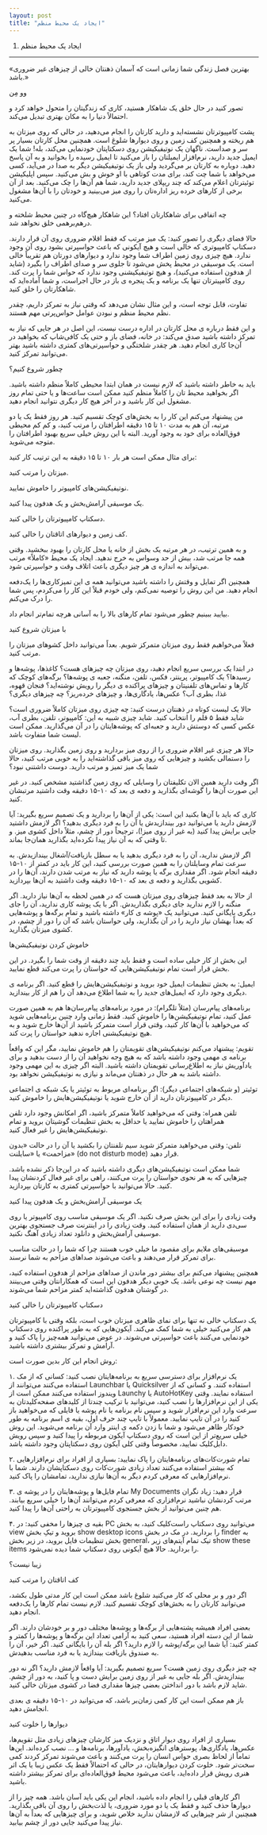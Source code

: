 ```yaml
---
layout: post
title: "ایجاد یک محیط منظم"
---
```

1. ایجاد یک محیط منظم
---------------------

«بهترین فصل زندگی شما زمانی است که آسمان ذهنتان خالی از چیزهای غیر ضروری
باشد.»

وو مِن

تصور کنید در حال خلق یک شاهکار هستید، کاری که زندگیتان را متحول خواهد
کرد و احتمالاً دنیا را به مکان بهتری تبدیل می‌کند.

پشت کامپیوترتان نشسته‌اید و دارید کارتان را انجام می‌دهید، در حالی که
روی میزتان به هم ریخته و همچنین کف زمین و روی دیوارها شلوغ است. همچنین
محل کارتان بسیار پر سر و صداست. ناگهان یک نوتیفیکیشن روی دسکتاپتان
خودنمایی می‌کند، بله! شما یک ایمیل جدید دارید، نرم‌افزار ایمیلتان را باز
می‌کنید تا ایمیل رسیده را بخوانید و به آن پاسخ دهید. دوباره به کارتان بر
می‌گردید ولی باز یک نوتیفیکیشن دیگر به صدا در می‌آید، کسی می‌خواهد با
شما چت کند، برای مدت کوتاهی با او خوش و بش می‌کنید. سپس اپلیکیشن
توئیترتان اعلام می‌کند که چند ریپلای جدید دارید، شما هم آن‌ها را چک
می‌کنید. بعد از آن برخی از کارهای خرده ریز اداره‌تان را روی میز می‌بینید
و خودتان را با آن‌ها مشغول می‌کنید.

چه اتفاقی برای شاهکارتان افتاد؟ این شاهکار هیچ‌گاه در چنین محیط شلخته و
درهم‌برهمی خلق نخواهد شد.

حالا فضای دیگری را تصور کنید: یک میز مرتب که فقط اقلام ضروری روی آن قرار
دارند. دسکتاپ کامپیوتری که خالی است و هیچ آیکونی که باعث حواسپرتی بشود
روی آن وجود ندارد. هیچ چیزی روی زمین اطراف شما وجود ندارد و دیوارهای
دورتان هم تقریباً خالی است. یک موسیقی در محیط پخش می‌شود تا جلوی سر و
صدای اطراف را بگیرد (شاید از هدفون استفاده می‌کنید)، و هیچ توتیفیکیشنی
وجود ندارد که حواس شما را پرت کند. روی کامپیترتان تنها یک برنامه و یک
پنجره ی باز در حال اجراست، و شما آماده‌اید که شاهکارتان را خلق کنید.

تفاوت، قابل توجه است، و این مثال نشان می‌دهد که وقتی نیاز به تمرکز
داریم، چقدر نظم محیط منظم و نبودن عوامل حواس‌پرتی مهم هستند.

و این فقط درباره ی محل کارتان در اداره درست نیست، این اصل در هر جایی که
نیاز به تمرکز داشته باشید صدق می‌کند: در خانه، فضای باز و حتی یک
کافی‌شاپ که بخواهید در آن‌جا کاری انجام دهید. هر چقدر شلختگی و
حواسپرتی‌های کمتری داشته باشید بهتر می‌توانید تمرکز کنید.

چطور شروع کنیم؟

باید به خاطر داشته باشید که لازم نیست در همان ابتدا محیطی کاملاً منظم
داشته باشید. اگر بخواهید محیط تان را کاملاً منظم کنید ممکن است ساعت‌ها و
یا حتی تمام روز مشغول این کار باشید و در آخر هیچ کار دیگری نتوانید انجام
دهید.

من پیشنهاد می‌کنم این کار را به بخش‌های کوچک تقسیم کنید. هر روز فقط یک
یا دو مرتبه، آن هم به مدت ۱۰ تا ۱۵ دقیقه اطرافتان را مرتب کنید، و کم کم
محیطی فوق‌العاده برای خود به وجود آورید. البته با این روش خیلی سریع
بهبود اطرافتان را متوجه می‌شوید.

برای مثال ممکن است هر بار ۱۰ تا ۱۵ دقیقه به این ترتیب کار کنید:

میزتان را مرتب کنید.

نوتیفیکیشن‌های کامپیوتر را خاموش نمایید.

یک موسیقی آرامش‌بخش و یک هدفون پیدا کنید.

دسکتاپ کامپیوترتان را خالی کنید.

کف زمین و دیوارهای اتاقتان را خالی کنید.

و به همین ترتیب، در هر مرتبه یک بخش از خانه یا محل کارتان را بهبود
ببخشید. وقتی همه جا مرتب شد، بیش از حد وسواس به خرج ندهید. ایجاد یک محیط
«کاملاً» مرتب می‌تواند به اندازه ی هر چیز دیگری باعث اتلاف وقت و
حواسپرتی شود.

همچنین اگر تمایل و وقتش را داشته باشید می‌توانید همه ی این تمیزکاری‌ها
را یک‌دفعه انجام دهید. من این روش را توصیه نمی‌کنم، ولی خودم قبلاً این
کار را می‌کردم، پس شما را درک می‌کنم.

بیایید ببینیم چطور می‌شود تمام کارهای بالا را به آسانی هرچه تمام‌تر
انجام داد.

با میزتان شروع کنید

فعلاً می‌خواهیم فقط روی میزتان متمرکز شویم. بعداً می‌توانید داخل کشوهای
میزتان را مرتب کنید.

در ابتدا یک بررسی سریع انجام دهید، روی میزتان چه چیزهای هست؟ کاغذها،
پوشه‌ها و رسیدها؟ یک کامپیوتر، پرینتر، فکس، تلفن، منگنه، جعبه ی پوشه‌ها؟
برگه‌های کوچک که کارها و تماس‌های تلفنیتان و چیزهای پراکنده ی دیگر را
رویش نوشته‌اید؟ فنجان قهوه، غذا، بطری آب؟ عکس‌ها، یادگاری‌ها، و چیزهای
خرده‌ریز؟ چه چیزهای دیگری؟

حالا یک لیست کوتاه در ذهنتان درست کنید: چه چیزی روی میزتان کاملاً ضروری
است؟ شاید فقط ۵ قلم را انتخاب کنید. شاید چیزی شبیه به این: کامپیوتر،
تلفن، بطری آب، عکس کسی که دوستش دارید و جعبه‌ای که پوشه‌هایتان را در آن
می‌گذارید. ممکن است لیست شما متفاوت باشد.

حالا هر چیزی غیر اقلام ضروری را از روی میز بردارید و روی زمین بگذارید.
روی میزتان را دستمالی بکشید و چیزهایی که روی میز باقی گذاشته‌اید را به
خوبی مرتب کنید، حالا شما یک میز تمیز و مرتب دارید. دوست داشتنی نبود؟

اگر وقت دارید همین الان تکلیفتان را وسایلی که روی زمین گذاشتید مشخص
کنید. در غیر این صورت آن‌ها را گوشه‌ای بگذارید و دفعه ی بعد که ۱۰-۱۵
دقیقه وقت داشتید مرتبشان کنید.

کاری که باید با آن‌ها بکنید این است: یکی از آن‌ها را بردارید و یک تصمیم
سریع بگیرید: آیا لازمش دارید یا می‌توانید دور بیندازیدش یا آن را به فرد
دیگری بدهید؟ اگر لازمش داشتید جایی برایش پیدا کنید (به غیر از روی میز!)،
ترجیحاً دور از چشم، مثلاً داخل کشوی میز. و تا وقتی که به آن نیاز پیدا
نکرده‌اید بگذارید همان‌جا بماند.

اگر لازمش ندارید، آن را به فرد دیگری بدهید یا به سطل بازیافت/آشغال
بیندازیدش. به سرعت تمام وسایلتان را به همین صورت بررسی کنید، این کار
باید در کمتر از ۱۰-۱۵ دقیقه انجام شود. اگر مقداری برگه یا پوشه دارید که
نیاز به مرتب شدن دارند، آن‌ها را در کشویی بگذارید و دفعه ی بعد که ۱۰-۱۵
دقیقه وقت داشتید به آن‌ها بپردازید.

از حالا به بعد فقط چیزهای روی میزتان هست که در همین لحظه به آن‌ها نیاز
دارید. اگر منگنه را لازم ندارید جای دیگری بگذاریدش. اگر با یک پوشه کاری
ندارید، آن را جای دیگری بایگانی کنید. می‌توانید یک «پوشه ی کار» داشته
باشید و تمام برگه‌ها و پوشه‌هایی که بعداً بهشان نیاز دارید را در آن
بگذارید،‌ ولی حواستان باشد که آن را دور از چشم، در کشوی میزتان بگذارید.

خاموش کردن نوتیفیکیشن‌ها

این بخش از کار خیلی ساده است و فقط باید چند دقیقه از وقت شما را بگیرد.
در این بخش قرار است تمام نوتیفیکیشن‌هایی که حواستان را پرت می‌کند قطع
نمایید.

ایمیل: به بخش تنظیمات ایمیل خود بروید و نوتیفیکیشن‌هایش را قطع کنید. اگر
برنامه ی دیگری وجود دارد که ایمیل‌های جدید را به شما اطلاع می‌دهد آن را
هم از کار بیندازید.

برنامه‌های پیام‌رسان (مثلاً تلگرام): در مورد برنامه‌های پیام‌رسان‌ها هم
به همین صورت عمل کنید، تمام نوتیفیکیشن‌ها را خاموش کنید. فقط زمانی وارد
چنین برنامه‌هایی شوید که می‌خواهید با آن‌ها کار کنید، وقتی قرار است
متمرکز باشید از آن‌ها خارج شوید و به هیچ نوتیفیکیشنی اجازه ندهید حواستان
را پرت کند.

تقویم: پیشنهاد می‌کنم نوتیفیکیشن‌های تقویمتان را هم خاموش نمایید، مگر
این که واقعاً برنامه ی مهمی وجود داشته باشد که به هیچ وجه نخواهید آن را
از دست بدهید و برای یادآوریش نیاز به اطلاع‌رسانی تقویمتان داشته باشید.
البته اگر چیزی به این مهمی وجود داشته باشد به هر حال در ذهنتان می‌ماند و
نیازی به نوتیفیکیشن نخواهد بود.

توئیتر (و شبکه‌های اجتماعی دیگر): اگر برنامه‌ای مربوط به توئیتر یا یک
شبکه ی اجتماعی دیگر در کامپیوترتان دارید از آن خارج شوید یا
نوتیفیکیشن‌هایش را خاموش کنید.

تلفن همراه: وقتی که می‌خواهید کاملاً متمرکز باشید، اگر امکانش وجود دارد
تلفن همراهتان را خاموش نمایید یا حداقل به بخش تنظیمات گوشیتان بروید و
تمام نوتیفیکیشن‌هایش را غیر فعال کنید.

تلفن: وقتی می‌خواهید متمرکز شوید سیم تلفنتان را بکشید یا آن را در حالت
«بدون مزاحمت» یا «سایلنت» (do not disturb mode) قرار دهید.

شما ممکن است نوتیفیکیشن‌های دیگری داشته باشید که در این‌جا ذکر نشده
باشد. چیزهایی که به هر نحوی حواستان را پرت می‌کنند، راهی برای غیر فعال
کردنشان پیدا کنید. حالا می‌توانید با حواسپرتی کمتری به کارتان بپردازید.

یک موسیقی آرامش‌بخش و یک هدفون پیدا کنید

وقت زیادی را برای این بخش صرف نکنید. اگر یک موسیقی مناسب روی کامپیوتر یا
روی سی‌دی دارید از همان استفاده کنید. وقت زیادی را در اینترنت صرف جستجوی
بهترین موسیقی آرامش‌بخش و دانلود تعداد زیادی آهنگ نکنید.

موسیقی‌های ملایم برای مقصود ما خیلی خوب هستند چرا که شما را در حالت
مناسب برای تمرکز قرار می‌دهند و باعث می‌شوند صداهای مزاحم به شما نرسند.

همچنین پیشنهاد می‌کنم برای بیشتر دور ماندن از صداهای مزاحم از هدفون
استفاده کنید، مهم نیست چه نوعی باشد. یک خوبی دیگر هدفون این است که
همکارانتان وقتی می‌بینند در گوشتان هدفون گذاشته‌اید کمتر مزاحم شما
می‌شوند.

دسکتاپ کامپیوترتان را خالی کنید

یک دسکتاپ خالی نه تنها برای نمای ظاهری میزتان خوب است، بلکه وقتی با
کامپیوترتان هم کار می‌کنید خیلی به شما کمک می‌کند. آیکون‌هایی که به طور
پراکنده روی دسکتاپ خودنمایی می‌کنند باعث حواسپرتی می‌شوند. در عوض
می‌توانید همه‌چیز را پاک کنید و آرامش و تمرکز بیشتری داشته باشید.

روش انجام این کار بدین صورت است:

۱. یک نرم‌افزار برای دسترسی سریع به برنامه‌هایتان نصب کنید: کسانی که از
مک استفاده می‌کنند می‌توانند از Launchbar یا Quicksilver استفاده کنند. و
کسانی که از ویندوز استفاده می‌کنند ممکن است از Launchy یا AutoHotKey
استفاده نمایند. وقتی یکی از این نرم‌افزارها را نصب کنید، می‌توانید با
ترکیب چندتا از کلیدهای صفحه‌کلیدتان به سرعت وارد این نرم‌افزار شوید و
سپس نام برنامه یا نام پوشه یا فایلی که می‌خواهید باز کنید را در آن تایپ
نمایید. معمولاً با تایپ چند حرف اول، بقیه ی اسم برنامه به طور خودکار
ظاهر می‌شود و شما با زدن دکمه ی اینتر وارد آن برنامه می‌شوید. این روش
خیلی سریع‌تر از این است که روی دسکتاپ آیکون مربوطه را پیدا کنید و سپس
رویش دابل‌کلیک نمایید، مخصوصاً وقتی کلی آیکون روی دسکتاپتان وجود داشته
باشد.

۲. تمام شورت‌کات‌های برنامه‌هایتان را پاک نمایید: بسیاری از افراد برای
نرم‌افزارهایی که بیشتر استفاده می‌کنند تعداد زیادی شورت‌کات روی
دسکتاپشان دارند. شما با نرم‌افزارهایی که معرفی کردم دیگر به آن‌ها نیازی
ندارید، تمامشان را پاک کنید.

۳. تمام فایل‌ها و پوشه‌هایتان را در پوشه ی My Documents قرار دهید: زیاد
نگران مرتب کردنشان نباشید نرم‌افزاری که معرفی کردم می‌توانند آن‌ها را
خیلی سریع بیابند. هم چنین می‌توانید از بخش جستجوی کامپیوترتان به راحتی
آن‌ها را پیدا کنید.

۴. بقیه ی چیزها را مخفی کنید: در PC می‌توانید روی دسکتاپ راست‌کلیک کنید،
به بخش view بروید و تیکِ بخش show desktop icons را بردارید. در مک در بخش
finder به بخش تنظیمات فایل بروید، در زیر بخش general، تیک تمام آیتم‌های
زیر show these items را بردارید. حالا هیچ آیکونی روی دسکتاپ شما دیده
نمی‌شود.

زیبا نیست؟

کف اتاقتان را مرتب کنید

اگر دور و بر محلی که کار می‌کنید شلوغ باشد ممکن است این کار مدتی طول
بکشد، می‌توانید کارتان را به بخش‌های کوچک تقسیم کنید. لازم نیست تمام
کارها را یک‌دفعه انجام دهید.

بعضی افراد همیشه پشته‌هایی از برگه‌ها و پوشه‌ها مختلف دور و بر خودشان
دارند. اگر شما از این دسته افراد هستید، سعی کنید به آرامی تعداد این
برگه‌ها و پوشه‌ها را کمتر و کمتر کنید: آیا شما این برگه/پوشه را لازم
دارید؟ اگر بله آن را بایگانی کنید. اگر خیر، آن را به صندوق بازیافت
بیندازید یا به فرد مناسب بدهیدش.

چه چیز دیگری روی زمین هست؟ سریع تصمیم بگیرید: آیا واقعاً لازمش دارید؟
اگر نه دور بیندازیدش. اگر بله جایی به غیر از روی زمین برایش دست و پا
کنید، به دور از چشم. شاید لازم باشد با دور انداختن بعضی چیزها مقداری فضا
در کشوی میزتان خالی کنید.

باز هم ممکن است این کار کمی زمان‌بر باشد، که می‌توانید در ۱۰-۱۵ دقیقه ی
بعدی انجامش دهید.

دیوارها را خلوت کنید

بسیاری از افراد روی دیوار اتاق و نزدیک میز کارشان چیزهای زیادی مثل
تقویم‌ها،‌ عکس‌ها، یادگاری‌ها، پوسترهای انگیزه‌بخش، یادآورها، برنامه‌ها
و ... نصب کرده‌اند. این‌ها تماماً از لحاظ بصری حواس انسان را پرت می‌کنند
و باعث می‌شوند تمرکز کردند کمی سخت‌تر شود. خلوت کردن دیوارهایتان،‌ در
حالی که احتمالاً فقط یک عکس زیبا یا یک اثر هنری رویش قرار داده‌اید، باعث
می‌شود محیط فوق‌العاده‌ای برای تمرکز بیشتر داشته باشید.

اگر کارهای قبلی را انجام داده باشید، انجام این یکی باید آسان باشد. همه
چیز را از دیوارها حذف کنید و فقط یک یا دو مورد ضروری،‌ یا لذت‌بخش را روی
آن باقی بگذارید. همچنین از شر چیزهایی که لازمشان ندارید خلاص شوید، و
برای چیزهایی که بعداً به آن‌ها نیاز پیدا می‌کنید جایی دور از چشم بیابید.
